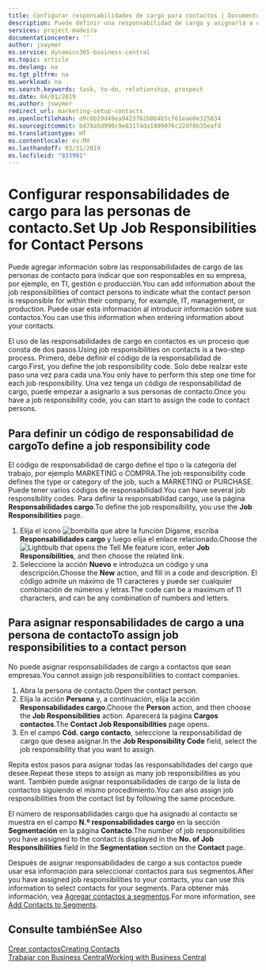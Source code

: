 ```yaml
---
title: Configurar responsabilidades de cargo para contactos | Documentos de Microsoft
description: Puede definir una responsabilidad de cargo y asignarla a un contacto para indicar las tareas de las que es responsable que su contacto en su empresa, por ejemplo, TI o producción.
services: project-madeira
documentationcenter: ''
author: jswymer
ms.service: dynamics365-business-central
ms.topic: article
ms.devlang: na
ms.tgt_pltfrm: na
ms.workload: na
ms.search.keywords: task, to-do, relationship, prospect
ms.date: 04/01/2019
ms.author: jswymer
redirect_url: marketing-setup-contacts
ms.openlocfilehash: d9c6b19d49ea9423762b0b4b5cf61eae0e325034
ms.sourcegitcommit: bd78a5d990c9e83174da1409076c22df8b35eafd
ms.translationtype: HT
ms.contentlocale: es-MX
ms.lasthandoff: 03/31/2019
ms.locfileid: "933991"
---
```

# <a name="set-up-job-responsibilities-for-contact-persons"></a><span data-ttu-id="760ec-103">Configurar responsabilidades de cargo para las personas de contacto.</span><span class="sxs-lookup"><span data-stu-id="760ec-103">Set Up Job Responsibilities for Contact Persons</span></span>
<span data-ttu-id="760ec-104">Puede agregar información sobre las responsabilidades de cargo de las personas de contacto para indicar que son responsables en su empresa, por ejemplo, en TI, gestión o producción.</span><span class="sxs-lookup"><span data-stu-id="760ec-104">You can add information about the job responsibilities of contact persons to indicate what the contact person is responsible for within their company, for example, IT, management, or production.</span></span> <span data-ttu-id="760ec-105">Puede usar esta información al introducir información sobre sus contactos.</span><span class="sxs-lookup"><span data-stu-id="760ec-105">You can use this information when entering information about your contacts.</span></span>

<span data-ttu-id="760ec-106">El uso de las responsabilidades de cargo en contactos es un proceso que consta de dos pasos.</span><span class="sxs-lookup"><span data-stu-id="760ec-106">Using job responsibilities on contacts is a two-step process.</span></span> <span data-ttu-id="760ec-107">Primero, debe definir el código de la responsabilidad de cargo.</span><span class="sxs-lookup"><span data-stu-id="760ec-107">First, you define the job responsibility code.</span></span> <span data-ttu-id="760ec-108">Solo debe realzar este paso una vez para cada una.</span><span class="sxs-lookup"><span data-stu-id="760ec-108">You only have to perform this step one time for each job responsibility.</span></span> <span data-ttu-id="760ec-109">Una vez tenga un código de responsabilidad de cargo, puede empezar a asignarlo a sus personas de contacto.</span><span class="sxs-lookup"><span data-stu-id="760ec-109">Once you have a job responsibility code, you can start to assign the code to contact persons.</span></span>

## <a name="to-define-a-job-responsibility-code"></a><span data-ttu-id="760ec-110">Para definir un código de responsabilidad de cargo</span><span class="sxs-lookup"><span data-stu-id="760ec-110">To define a job responsibility code</span></span>
<span data-ttu-id="760ec-111">El código de responsabilidad de cargo define el tipo o la categoría del trabajo, por ejemplo MARKETING o COMPRA.</span><span class="sxs-lookup"><span data-stu-id="760ec-111">The job responsibility code defines the type or category of the job, such a MARKETING or PURCHASE.</span></span> <span data-ttu-id="760ec-112">Puede tener varios códigos de responsabilidad.</span><span class="sxs-lookup"><span data-stu-id="760ec-112">You can have several job responsibility codes.</span></span> <span data-ttu-id="760ec-113">Para definir la responsabilidad cargo, use la página **Responsabilidades cargo**.</span><span class="sxs-lookup"><span data-stu-id="760ec-113">To define the job responsibility, you use the **Job Responsibilities** page.</span></span>

1. <span data-ttu-id="760ec-114">Elija el icono ![bombilla que abre la función Dígame](media/ui-search/search_small.png "Dígame que desea hacer"), escriba **Responsabilidades cargo** y luego elija el enlace relacionado.</span><span class="sxs-lookup"><span data-stu-id="760ec-114">Choose the ![Lightbulb that opens the Tell Me feature](media/ui-search/search_small.png "Tell me what you want to do") icon, enter **Job Responsibilities**, and then choose the related link.</span></span>
2. <span data-ttu-id="760ec-115">Seleccione la acción **Nuevo** e introduzca un código y una descripción.</span><span class="sxs-lookup"><span data-stu-id="760ec-115">Choose the **New** action, and fill in a code and description.</span></span> <span data-ttu-id="760ec-116">El código admite un máximo de 11 caracteres y puede ser cualquier combinación de números y letras.</span><span class="sxs-lookup"><span data-stu-id="760ec-116">The code can be a maximum of 11 characters, and can be any combination of numbers and letters.</span></span>

## <a name="to-assign-job-responsibilities-to-a-contact-person"></a><span data-ttu-id="760ec-117">Para asignar responsabilidades de cargo a una persona de contacto</span><span class="sxs-lookup"><span data-stu-id="760ec-117">To assign job responsibilities to a contact person</span></span>
<span data-ttu-id="760ec-118">No puede asignar responsabilidades de cargo a contactos que sean empresas.</span><span class="sxs-lookup"><span data-stu-id="760ec-118">You cannot assign job responsibilities to contact companies.</span></span>

1. <span data-ttu-id="760ec-119">Abra la persona de contacto.</span><span class="sxs-lookup"><span data-stu-id="760ec-119">Open the contact person.</span></span>
2. <span data-ttu-id="760ec-120">Elija la acción **Persona** y, a continuación, elija la acción **Responsabilidades cargo**.</span><span class="sxs-lookup"><span data-stu-id="760ec-120">Choose the **Person** action, and then choose the **Job Responsibilities** action.</span></span> <span data-ttu-id="760ec-121">Aparecerá la página **Cargos contactos**.</span><span class="sxs-lookup"><span data-stu-id="760ec-121">The **Contact Job Responsibilities** page opens.</span></span>
3. <span data-ttu-id="760ec-122">En el campo **Cód. cargo contacto**, seleccione la responsabilidad de cargo que desea asignar.</span><span class="sxs-lookup"><span data-stu-id="760ec-122">In the **Job Responsibility Code** field, select the job responsibility that you want to assign.</span></span>

<span data-ttu-id="760ec-123">Repita estos pasos para asignar todas las responsabilidades del cargo que desee.</span><span class="sxs-lookup"><span data-stu-id="760ec-123">Repeat these steps to assign as many job responsibilities as you want.</span></span> <span data-ttu-id="760ec-124">También puede asignar responsabilidades de cargo de la lista de contactos siguiendo el mismo procedimiento.</span><span class="sxs-lookup"><span data-stu-id="760ec-124">You can also assign job responsibilities from the contact list by following the same procedure.</span></span>

<span data-ttu-id="760ec-125">El número de responsabilidades cargo que ha asignado al contacto se muestra en el campo **N.º responsabilidades cargo** en la sección **Segmentación** en la página **Contacto**.</span><span class="sxs-lookup"><span data-stu-id="760ec-125">The number of job responsibilities you have assigned to the contact is displayed in the **No. of Job Responsibilities** field in the **Segmentation** section on the **Contact** page.</span></span>

<span data-ttu-id="760ec-126">Después de asignar responsabilidades de cargo a sus contactos puede usar esa información para seleccionar contactos para sus segmentos.</span><span class="sxs-lookup"><span data-stu-id="760ec-126">After you have assigned job responsibilities to your contacts, you can use this information to select contacts for your segments.</span></span> <span data-ttu-id="760ec-127">Para obtener más información, vea [Agregar contactos a segmentos](marketing-add-contact-segment.md).</span><span class="sxs-lookup"><span data-stu-id="760ec-127">For more information, see [Add Contacts to Segments](marketing-add-contact-segment.md).</span></span>

## <a name="see-also"></a><span data-ttu-id="760ec-128">Consulte también</span><span class="sxs-lookup"><span data-stu-id="760ec-128">See Also</span></span>
[<span data-ttu-id="760ec-129">Crear contactos</span><span class="sxs-lookup"><span data-stu-id="760ec-129">Creating Contacts</span></span>](marketing-create-contact-companies.md)  
[<span data-ttu-id="760ec-130">Trabajar con Business Central</span><span class="sxs-lookup"><span data-stu-id="760ec-130">Working with Business Central</span></span>](ui-work-product.md)
